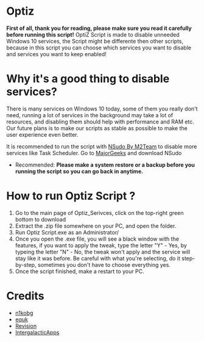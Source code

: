# Optiz
**First of all, thank you for reading, please make sure you read it carefully before running this script!**
OptiZ Script is made to disable unneeded Windows 10 services, the Script might be differente then other scripts, because in this script you can choose which services you want to disable and services you want to keep enabled!
# Why it's a good thing to disable services?
There is many services on Windows 10 today, some of them you really don't need, running a lot of services in the background may take a lot of resources, and disabling them should help with performance and RAM etc.
Our future plans is to make our scripts as stable as possible to make the user experience even better.

 It is recommended to run the script with [NSudo By M2Team](https://github.com/M2Team/NSudo) to disable more services like Task Scheduler.
Go to [MajorGeeks](https://m.majorgeeks.com/files/details/nsudo.html) and download NSudo

* Recommended: **Please make a system restore or a backup before you running the script so you can go back in anytime.** 

# How to run Optiz Script ?

1. Go to the main page of Optiz_Serivces, click on the top-right green bottom to download
2. Extract the .zip file somewhere on your PC, and open the folder.
3. Run Optiz Script.exe as an Administrator/
4. Once you open the .exe file, you will see a black window with the features, if you want to apply the tweak, type the letter "Y" - Yes, by typeing the letter "N" - No, the tweak won't apply and the service will stay like it was before.
Be careful with what you're selecting, do it step-by-step, sometimes you don't have to choose everything yes.
5. Once the script finished, make a restart to your PC.

# Credits
* [n1kobg](https://n1kobg.blogspot.com/)
* [equk](https://github.com/equk/windows/tree/master/windows_10)
* [Revision](https://discord.gg/962y4pU)
* [IntergalacticApps](https://gist.github.com/IntergalacticApps)
